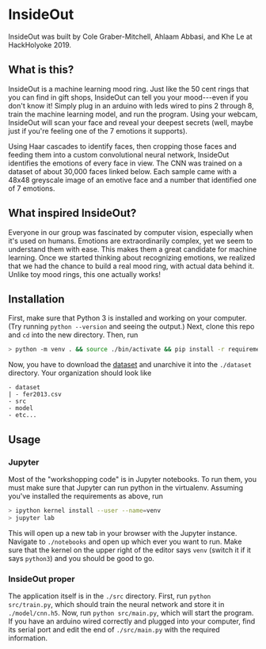 # InsideOut

InsideOut was built by Cole Graber-Mitchell, Ahlaam Abbasi, and Khe Le at HackHolyoke 2019.

## What is this?

InsideOut is a machine learning mood ring.
Just like the 50 cent rings that you can find in gift shops, InsideOut can tell you your mood---even if you don't know it!
Simply plug in an arduino with leds wired to pins 2 through 8, train the machine learning model, and run the program.
Using your webcam, InsideOut will scan your face and reveal your deepest secrets (well, maybe just if you're feeling one of the 7 emotions it supports).

Using Haar cascades to identify faces, then cropping those faces and feeding them into a custom convolutional neural network, InsideOut identifies the emotions of every face in view.
The CNN was trained on a dataset of about 30,000 faces linked below.
Each sample came with a 48x48 greyscale image of an emotive face and a number that identified one of 7 emotions.

## What inspired InsideOut?

Everyone in our group was fascinated by computer vision, especially when it's used on humans.
Emotions are extraordinarily complex, yet we seem to understand them with ease.
This makes them a great candidate for machine learning.
Once we started thinking about recognizing emotions, we realized that we had the chance to build a real mood ring, with actual data behind it.
Unlike toy mood rings, this one actually works!

## Installation

First, make sure that Python 3 is installed and working on your computer.
(Try running `python --version` and seeing the output.)
Next, clone this repo and `cd` into the new directory. Then, run 

```sh
> python -m venv . && source ./bin/activate && pip install -r requirements.txt
```

Now, you have to download the [dataset](https://www.kaggle.com/c/challenges-in-representation-learning-facial-expression-recognition-challenge/data) and unarchive it into the `./dataset` directory.
Your organization should look like

```
- dataset
| - fer2013.csv
- src
- model
- etc...
```

## Usage

### Jupyter

Most of the "workshopping code" is in Jupyter notebooks.
To run them, you must make sure that Jupyter can run python in the virtualenv.
Assuming you've installed the requirements as above, run

```sh
> ipython kernel install --user --name=venv
> jupyter lab
```

This will open up a new tab in your browser with the Jupyter instance.
Navigate to `./notebooks` and open up which ever you want to run.
Make sure that the kernel on the upper right of the editor says `venv` (switch it if it says `python3`) and you should be good to go.

### InsideOut proper

The application itself is in the `./src` directory.
First, run `python src/train.py`, which should train the neural network and store it in `./model/cnn.h5`.
Now, run `python src/main.py`, which will start the program.
If you have an arduino wired correctly and plugged into your computer, find its serial port and edit the end of `./src/main.py` with the required information.